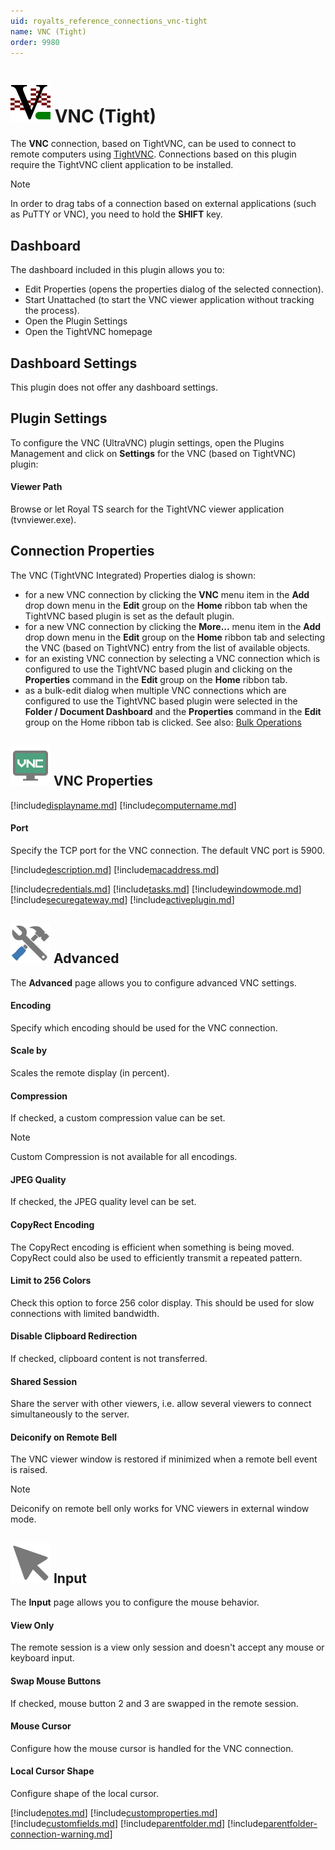 ```yaml
---
uid: royalts_reference_connections_vnc-tight
name: VNC (Tight)
order: 9980
---
```


# ![](/r2023/images/RoyalTS/Plugins/Connections/VncTight/SVG_PluginIcon_32.svg#img_header) VNC (Tight)

The **VNC** connection, based on TightVNC, can be used to connect to remote computers using [TightVNC](http://www.tightvnc.com/). Connections based on this plugin require the TightVNC client application to be installed.

> [!Note]
> In order to drag tabs of a connection based on external applications (such as PuTTY or VNC), you need to hold the **SHIFT** key. 

## Dashboard

The dashboard included in this plugin allows you to:

- Edit Properties (opens the properties dialog of the selected connection).
- Start Unattached (to start the VNC viewer application without tracking the process).
- Open the Plugin Settings
- Open the TightVNC homepage

## Dashboard Settings

This plugin does not offer any dashboard settings.

## Plugin Settings

To configure the VNC (UltraVNC) plugin settings, open the Plugins Management and click on **Settings** for the VNC (based on TightVNC) plugin:

#### Viewer Path

Browse or let Royal TS search for the TightVNC viewer application (tvnviewer.exe).

## Connection Properties

The VNC (TightVNC Integrated) Properties dialog is shown:

- for a new VNC connection by clicking the **VNC** menu item in the **Add** drop down menu in the **Edit** group on the **Home** ribbon tab when the TightVNC based plugin is set as the default plugin.
- for a new VNC connection by clicking the **More...** menu item in the **Add** drop down menu in the **Edit** group on the **Home** ribbon tab and selecting the VNC (based on TightVNC) entry from the list of available objects.
- for an existing VNC connection by selecting a VNC connection which is configured to use the TightVNC based plugin and clicking on the **Properties** command in the **Edit** group on the **Home** ribbon tab.
- as a bulk-edit dialog when multiple VNC connections which are configured to use the TightVNC based plugin were selected in the **Folder / Document Dashboard** and the **Properties** command in the **Edit** group on the Home ribbon tab is clicked. See also: [Bulk Operations](xref:royalts_tutorials_bulk)

## ![](/r2023/images/RoyalTS/Plugins/Connections/VncTight/SVG_PluginIconConnection_32.svg#img_header) VNC Properties

[!include[displayname.md](~/royalts/_shared/displayname.md)]
[!include[computername.md](~/royalts/_shared/computername.md)]

#### Port

Specify the TCP port for the VNC connection. The default VNC port is 5900.

[!include[description.md](~/royalts/_shared/description.md)]
[!include[macaddress.md](~/royalts/_shared/macaddress.md)]

[!include[credentials.md](~/royalts/_shared/credentials.md)]
[!include[tasks.md](~/royalts/_shared/tasks.md)]
[!include[windowmode.md](~/royalts/_shared/windowmode.md)]
[!include[securegateway.md](~/royalts/_shared/securegateway.md)]
[!include[activeplugin.md](~/royalts/_shared/activeplugin.md)]

## ![](/r2023/images/RoyalTS/Plugins/Connections/VncTight/SVG_PageAdvanced_32.svg#img_header) Advanced

The **Advanced** page allows you to configure advanced VNC settings.

#### Encoding

Specify which encoding should be used for the VNC connection.

#### Scale by

Scales the remote display (in percent).

#### Compression

If checked, a custom compression value can be set.

> [!Note]
> Custom Compression is not available for all encodings.

#### JPEG Quality

If checked, the JPEG quality level can be set.

#### CopyRect Encoding

The CopyRect encoding is efficient when something is being moved. CopyRect could also be used to efficiently transmit a repeated pattern.

#### Limit to 256 Colors

Check this option to force 256 color display. This should be used for slow connections with limited bandwidth.

#### Disable Clipboard Redirection

If checked, clipboard content is not transferred.

#### Shared Session

Share the server with other viewers, i.e. allow several viewers to connect simultaneously to the server.

#### Deiconify on Remote Bell

The VNC viewer window is restored if minimized when a remote bell event is raised.

> [!Note]
> Deiconify on remote bell only works for VNC viewers in external window mode.

## ![](/r2023/images/RoyalTS/Plugins/Connections/VncTight/SVG_PageInput_32.svg#img_header) Input

The **Input** page allows you to configure the mouse behavior.

#### View Only

The remote session is a view only session and doesn't accept any mouse or keyboard input.

#### Swap Mouse Buttons

If checked, mouse button 2 and 3 are swapped in the remote session.

#### Mouse Cursor

Configure how the mouse cursor is handled for the VNC connection.

#### Local Cursor Shape

Configure shape of the local cursor.

[!include[notes.md](~/royalts/_shared/notes.md)]
[!include[customproperties.md](~/royalts/_shared/customproperties.md)]
[!include[customfields.md](~/royalts/_shared/customfields.md)]
[!include[parentfolder.md](~/royalts/_shared/parentfolder.md)]
[!include[parentfolder-connection-warning.md](~/royalts/_shared/parentfolder-connection-warning.md)]
